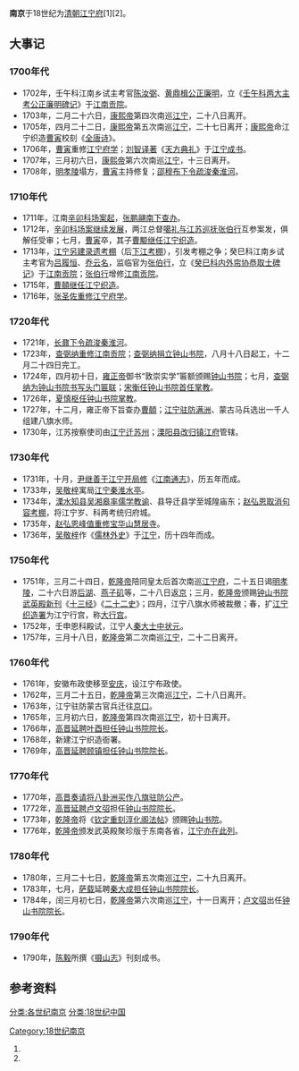 **南京**于18世纪为[清朝](../Page/清朝.md "wikilink")[江宁府](../Page/江宁府.md "wikilink")\[1\]\[2\]。

## 大事记

### 1700年代

  - 1702年，壬午科江南乡试主考官[陈汝弼](https://zh.wikipedia.org/wiki/陈汝弼 "wikilink")、[黄鼎楫公正廉明](https://zh.wikipedia.org/wiki/黄鼎楫 "wikilink")，立《[壬午科两大主考公正廉明碑记](https://zh.wikipedia.org/wiki/壬午科两大主考公正廉明碑记 "wikilink")》于[江南贡院](../Page/江南贡院.md "wikilink")。
  - 1703年，二月二十六日，[康熙帝](../Page/康熙帝.md "wikilink")第四次南巡[江宁](../Page/江宁府.md "wikilink")，二十八日离开。
  - 1705年，四月二十二日，[康熙帝](../Page/康熙帝.md "wikilink")第五次南巡[江宁](../Page/江宁府.md "wikilink")，二十七日离开；[康熙帝](../Page/康熙帝.md "wikilink")命江宁织造[曹寅](../Page/曹寅.md "wikilink")校刻《[全唐诗](https://zh.wikipedia.org/wiki/全唐诗 "wikilink")》。
  - 1706年，[曹寅](../Page/曹寅.md "wikilink")重修[江宁府学](https://zh.wikipedia.org/wiki/江宁府学 "wikilink")；[刘智译著](https://zh.wikipedia.org/wiki/刘智 "wikilink")《[天方典礼](https://zh.wikipedia.org/wiki/天方典礼 "wikilink")》于[江宁成书](../Page/江宁府.md "wikilink")。
  - 1707年，三月初六日，[康熙帝](../Page/康熙帝.md "wikilink")第六次南巡[江宁](../Page/江宁府.md "wikilink")，十三日离开。
  - 1708年，[明孝陵](../Page/明孝陵.md "wikilink")塌方，[曹寅](../Page/曹寅.md "wikilink")主持修复；[邵穆布下令疏浚](https://zh.wikipedia.org/wiki/邵穆布 "wikilink")[秦淮河](../Page/秦淮河.md "wikilink")。

### 1710年代

  - 1711年，江南[辛卯科场案起](https://zh.wikipedia.org/wiki/辛卯科场案 "wikilink")，[张鹏翮南下查办](https://zh.wikipedia.org/wiki/张鹏翮 "wikilink")。
  - 1712年，[辛卯科场案继续发展](https://zh.wikipedia.org/wiki/辛卯科场案 "wikilink")，两江总督[噶礼与江苏巡抚](https://zh.wikipedia.org/wiki/噶礼 "wikilink")[张伯行](../Page/张伯行.md "wikilink")互参案发，俱解任受审；七月，[曹寅](../Page/曹寅.md "wikilink")卒，其子[曹颙继任](https://zh.wikipedia.org/wiki/曹颙 "wikilink")[江宁织造](https://zh.wikipedia.org/wiki/江宁织造 "wikilink")。
  - 1713年，[江宁另建](../Page/江宁府.md "wikilink")[录遗考棚](https://zh.wikipedia.org/wiki/录遗考棚 "wikilink")（后[下江考棚](https://zh.wikipedia.org/wiki/下江考棚 "wikilink")），引发考棚之争；癸巳科江南乡试主考官为[吕履恒](https://zh.wikipedia.org/wiki/吕履恒 "wikilink")、[乔云名](https://zh.wikipedia.org/wiki/乔云名 "wikilink")，监临官为[张伯行](../Page/张伯行.md "wikilink")，立《[癸巳科内外帘协恭取士碑记](https://zh.wikipedia.org/wiki/癸巳科内外帘协恭取士碑记 "wikilink")》于[江南贡院](../Page/江南贡院.md "wikilink")；[张伯行](../Page/张伯行.md "wikilink")增修[江南贡院](../Page/江南贡院.md "wikilink")。
  - 1715年，[曹顤继任江宁织造](https://zh.wikipedia.org/wiki/曹顤 "wikilink")。
  - 1716年，[张圣佐重修江宁府学](https://zh.wikipedia.org/wiki/张圣佐 "wikilink")。

### 1720年代

  - 1721年，[长鼐下令疏浚](https://zh.wikipedia.org/wiki/长鼐 "wikilink")[秦淮河](../Page/秦淮河.md "wikilink")。
  - 1723年，[查弼纳重修](https://zh.wikipedia.org/wiki/查弼纳 "wikilink")[江南贡院](../Page/江南贡院.md "wikilink")；[查弼纳捐立](https://zh.wikipedia.org/wiki/查弼纳 "wikilink")[钟山书院](https://zh.wikipedia.org/wiki/钟山书院 "wikilink")，八月十八日起工，十二月二十四日完工。
  - 1724年，四月初十日，[雍正帝](../Page/雍正帝.md "wikilink")御书“敦崇实学”匾额颁赐[钟山书院](https://zh.wikipedia.org/wiki/钟山书院 "wikilink")；七月，[查弼纳为](https://zh.wikipedia.org/wiki/查弼纳 "wikilink")[钟山书院书写头门匾联](https://zh.wikipedia.org/wiki/钟山书院 "wikilink")；[宋衡任](https://zh.wikipedia.org/wiki/宋衡 "wikilink")[钟山书院首任掌教](https://zh.wikipedia.org/wiki/钟山书院 "wikilink")。
  - 1726年，[夏慎枢任](https://zh.wikipedia.org/wiki/夏慎枢 "wikilink")[钟山书院掌教](https://zh.wikipedia.org/wiki/钟山书院 "wikilink")。
  - 1727年，十二月，雍正帝下旨查办[曹顤](https://zh.wikipedia.org/wiki/曹顤 "wikilink")；[江宁驻防满洲](../Page/江宁府.md "wikilink")、蒙古马兵选出一千人组建八旗水师。
  - 1730年，江苏按察使司由[江宁迁](../Page/江宁府.md "wikilink")[苏州](https://zh.wikipedia.org/wiki/苏州 "wikilink")；[溧阳县改归](https://zh.wikipedia.org/wiki/溧阳县 "wikilink")[镇江府](../Page/镇江府.md "wikilink")管辖。

### 1730年代

  - 1731年，十月，[尹继善于江宁开局修](https://zh.wikipedia.org/wiki/尹继善 "wikilink")《[江南通志](https://zh.wikipedia.org/wiki/江南通志 "wikilink")》，历五年而成。
  - 1733年，[吴敬梓](../Page/吴敬梓.md "wikilink")寓局[江宁秦淮水亭](../Page/江宁府.md "wikilink")。
  - 1734年，[溧水知县](../Page/溧水县.md "wikilink")[吴湘皋率儒学教谕](https://zh.wikipedia.org/wiki/吴湘皋 "wikilink")、县导迁县学至城隍庙东；[赵弘恩取消句容考棚](https://zh.wikipedia.org/wiki/赵弘恩 "wikilink")，将江宁岁、科两考统归府城。
  - 1735年，[赵弘恩峰值重修](https://zh.wikipedia.org/wiki/赵弘恩 "wikilink")[宝华山](https://zh.wikipedia.org/wiki/宝华山 "wikilink")[慧居寺](https://zh.wikipedia.org/wiki/慧居寺 "wikilink")。
  - 1736年，[吴敬梓](../Page/吴敬梓.md "wikilink")作《[儒林外史](../Page/儒林外史.md "wikilink")》于[江宁](../Page/江宁府.md "wikilink")，历十四年而成。

### 1750年代

  - 1751年，三月二十四日，[乾隆帝](../Page/乾隆帝.md "wikilink")陪同皇太后首次南巡[江宁府](../Page/江宁府.md "wikilink")，二十五日谒[明孝陵](../Page/明孝陵.md "wikilink")，二十六日游[后湖](../Page/玄武湖.md "wikilink")、[燕子矶](../Page/燕子矶.md "wikilink")等，二十八日返[京](https://zh.wikipedia.org/wiki/北京 "wikilink")；三月，[乾隆帝](../Page/乾隆帝.md "wikilink")颁赐[钟山书院武英殿新刊](https://zh.wikipedia.org/wiki/钟山书院 "wikilink")《[十三经](../Page/十三经.md "wikilink")》《[二十二史](https://zh.wikipedia.org/wiki/二十二史 "wikilink")》；四月，江宁八旗水师被裁撤；春，扩[江宁织造署](../Page/江宁织造署.md "wikilink")为江宁行宫，称[大行宫](https://zh.wikipedia.org/wiki/大行宫 "wikilink")。
  - 1752年，壬申恩科殿试，江宁人[秦大士中](https://zh.wikipedia.org/wiki/秦大士 "wikilink")[状元](../Page/状元.md "wikilink")。
  - 1757年，三月十八日，[乾隆帝](../Page/乾隆帝.md "wikilink")第二次南巡[江宁](../Page/江宁府.md "wikilink")，二十二日离开。

### 1760年代

  - 1761年，安徽布政使移至[安庆](https://zh.wikipedia.org/wiki/安庆 "wikilink")，设江宁布政使。
  - 1762年，三月二十五日，[乾隆帝](../Page/乾隆帝.md "wikilink")第三次南巡[江宁](../Page/江宁府.md "wikilink")，二十八日离开。
  - 1763年，江宁驻防蒙古官兵迁往[京口](https://zh.wikipedia.org/wiki/京口 "wikilink")。
  - 1765年，三月初六日，[乾隆帝](../Page/乾隆帝.md "wikilink")第四次南巡[江宁](../Page/江宁府.md "wikilink")，初十日离开。
  - 1766年，[高晋延聘](https://zh.wikipedia.org/wiki/高晋 "wikilink")[叶酉担任](https://zh.wikipedia.org/wiki/叶酉 "wikilink")[钟山书院院长](https://zh.wikipedia.org/wiki/钟山书院 "wikilink")。
  - 1768年，新建江宁织造衙署。
  - 1769年，[高晋延聘](https://zh.wikipedia.org/wiki/高晋 "wikilink")[顾镇担任](https://zh.wikipedia.org/wiki/顾镇 "wikilink")[钟山书院院长](https://zh.wikipedia.org/wiki/钟山书院 "wikilink")。

### 1770年代

  - 1770年，[高晋奏请将](https://zh.wikipedia.org/wiki/高晋 "wikilink")[八卦洲买作八旗驻防公产](https://zh.wikipedia.org/wiki/八卦洲 "wikilink")。
  - 1772年，[高晋延聘](https://zh.wikipedia.org/wiki/高晋 "wikilink")[卢文弨](../Page/卢文弨.md "wikilink")担任[钟山书院院长](https://zh.wikipedia.org/wiki/钟山书院 "wikilink")。
  - 1773年，[乾隆帝](../Page/乾隆帝.md "wikilink")将《[钦定重刻淳化阁法帖](https://zh.wikipedia.org/wiki/钦定重刻淳化阁法帖 "wikilink")》颁赐[钟山书院](https://zh.wikipedia.org/wiki/钟山书院 "wikilink")。
  - 1776年，[乾隆帝](../Page/乾隆帝.md "wikilink")颁发武英殿聚珍版于东南各省，[江宁亦在此列](../Page/江宁府.md "wikilink")。

### 1780年代

  - 1780年，三月二十七日，[乾隆帝](../Page/乾隆帝.md "wikilink")第五次南巡[江宁](../Page/江宁府.md "wikilink")，二十九日离开。
  - 1783年，七月，[萨载](../Page/萨载.md "wikilink")延聘[秦大成担任](https://zh.wikipedia.org/wiki/秦大成 "wikilink")[钟山书院院长](https://zh.wikipedia.org/wiki/钟山书院 "wikilink")。
  - 1784年，闰三月初七日，[乾隆帝](../Page/乾隆帝.md "wikilink")第六次南巡[江宁](../Page/江宁府.md "wikilink")，十一日离开；[卢文弨](../Page/卢文弨.md "wikilink")出任[钟山书院院长](https://zh.wikipedia.org/wiki/钟山书院 "wikilink")。

### 1790年代

  - 1790年，[陈毅](../Page/陈毅.md "wikilink")所撰《[摄山志](https://zh.wikipedia.org/wiki/摄山志 "wikilink")》刊刻成书。

## 参考资料

[分类:各世纪南京](https://zh.wikipedia.org/wiki/分类:各世纪南京 "wikilink") [分类:18世纪中国](https://zh.wikipedia.org/wiki/分类:18世纪中国 "wikilink")

[Category:18世纪南京](https://zh.wikipedia.org/wiki/Category:18世纪南京 "wikilink")

1.
2.